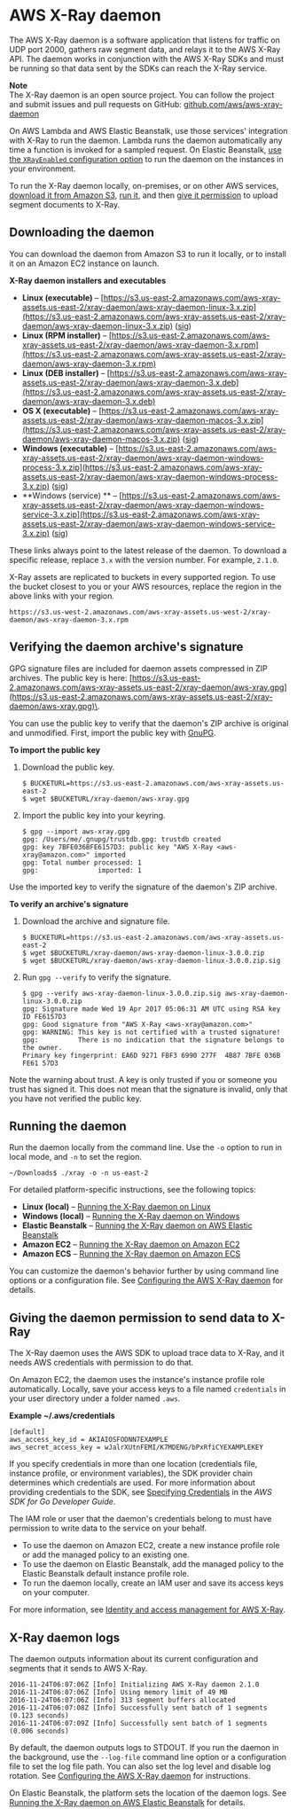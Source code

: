 # AWS X\-Ray daemon<a name="xray-daemon"></a>

The AWS X\-Ray daemon is a software application that listens for traffic on UDP port 2000, gathers raw segment data, and relays it to the AWS X\-Ray API\. The daemon works in conjunction with the AWS X\-Ray SDKs and must be running so that data sent by the SDKs can reach the X\-Ray service\.

**Note**  
The X\-Ray daemon is an open source project\. You can follow the project and submit issues and pull requests on GitHub: [github\.com/aws/aws\-xray\-daemon](https://github.com/aws/aws-xray-daemon)

On AWS Lambda and AWS Elastic Beanstalk, use those services' integration with X\-Ray to run the daemon\. Lambda runs the daemon automatically any time a function is invoked for a sampled request\. On Elastic Beanstalk, [use the `XRayEnabled` configuration option](xray-daemon-beanstalk.md) to run the daemon on the instances in your environment\.

To run the X\-Ray daemon locally, on\-premises, or on other AWS services, [download it from Amazon S3](#xray-daemon-downloading), [run it](#xray-daemon-running), and then [give it permission](#xray-daemon-permissions) to upload segment documents to X\-Ray\.

## Downloading the daemon<a name="xray-daemon-downloading"></a>

You can download the daemon from Amazon S3 to run it locally, or to install it on an Amazon EC2 instance on launch\.

**X\-Ray daemon installers and executables**
+ **Linux \(executable\)** – [https://s3.us-east-2.amazonaws.com/aws-xray-assets.us-east-2/xray-daemon/aws-xray-daemon-linux-3.x.zip](https://s3.us-east-2.amazonaws.com/aws-xray-assets.us-east-2/xray-daemon/aws-xray-daemon-linux-3.x.zip) \([sig](https://s3.us-east-2.amazonaws.com/aws-xray-assets.us-east-2/xray-daemon/aws-xray-daemon-linux-3.x.zip.sig)\)
+ **Linux \(RPM installer\)** – [https://s3.us-east-2.amazonaws.com/aws-xray-assets.us-east-2/xray-daemon/aws-xray-daemon-3.x.rpm](https://s3.us-east-2.amazonaws.com/aws-xray-assets.us-east-2/xray-daemon/aws-xray-daemon-3.x.rpm)
+ **Linux \(DEB installer\)** – [https://s3.us-east-2.amazonaws.com/aws-xray-assets.us-east-2/xray-daemon/aws-xray-daemon-3.x.deb](https://s3.us-east-2.amazonaws.com/aws-xray-assets.us-east-2/xray-daemon/aws-xray-daemon-3.x.deb)
+ **OS X \(executable\)** – [https://s3.us-east-2.amazonaws.com/aws-xray-assets.us-east-2/xray-daemon/aws-xray-daemon-macos-3.x.zip](https://s3.us-east-2.amazonaws.com/aws-xray-assets.us-east-2/xray-daemon/aws-xray-daemon-macos-3.x.zip) \([sig](https://s3.us-east-2.amazonaws.com/aws-xray-assets.us-east-2/xray-daemon/aws-xray-daemon-macos-3.x.zip.sig)\) 
+ **Windows \(executable\)** – [https://s3.us-east-2.amazonaws.com/aws-xray-assets.us-east-2/xray-daemon/aws-xray-daemon-windows-process-3.x.zip](https://s3.us-east-2.amazonaws.com/aws-xray-assets.us-east-2/xray-daemon/aws-xray-daemon-windows-process-3.x.zip) \([sig](https://s3.us-east-2.amazonaws.com/aws-xray-assets.us-east-2/xray-daemon/aws-xray-daemon-windows-process-3.x.zip.sig)\)
+ **Windows \(service\) ** – [https://s3.us-east-2.amazonaws.com/aws-xray-assets.us-east-2/xray-daemon/aws-xray-daemon-windows-service-3.x.zip](https://s3.us-east-2.amazonaws.com/aws-xray-assets.us-east-2/xray-daemon/aws-xray-daemon-windows-service-3.x.zip) \([sig](https://s3.us-east-2.amazonaws.com/aws-xray-assets.us-east-2/xray-daemon/aws-xray-daemon-windows-service-3.x.zip.sig)\)

These links always point to the latest release of the daemon\. To download a specific release, replace `3.x` with the version number\. For example, `2.1.0`\.

X\-Ray assets are replicated to buckets in every supported region\. To use the bucket closest to you or your AWS resources, replace the region in the above links with your region\.

```
https://s3.us-west-2.amazonaws.com/aws-xray-assets.us-west-2/xray-daemon/aws-xray-daemon-3.x.rpm
```

## Verifying the daemon archive's signature<a name="xray-daemon-signature"></a>

GPG signature files are included for daemon assets compressed in ZIP archives\. The public key is here: [https://s3.us-east-2.amazonaws.com/aws-xray-assets.us-east-2/xray-daemon/aws-xray.gpg](https://s3.us-east-2.amazonaws.com/aws-xray-assets.us-east-2/xray-daemon/aws-xray.gpg)\.

You can use the public key to verify that the daemon's ZIP archive is original and unmodified\. First, import the public key with [GnuPG](https://gnupg.org/index.html)\.

**To import the public key**

1. Download the public key\.

   ```
   $ BUCKETURL=https://s3.us-east-2.amazonaws.com/aws-xray-assets.us-east-2
   $ wget $BUCKETURL/xray-daemon/aws-xray.gpg
   ```

1. Import the public key into your keyring\.

   ```
   $ gpg --import aws-xray.gpg
   gpg: /Users/me/.gnupg/trustdb.gpg: trustdb created
   gpg: key 7BFE036BFE6157D3: public key "AWS X-Ray <aws-xray@amazon.com>" imported
   gpg: Total number processed: 1
   gpg:               imported: 1
   ```

Use the imported key to verify the signature of the daemon's ZIP archive\.

**To verify an archive's signature**

1. Download the archive and signature file\.

   ```
   $ BUCKETURL=https://s3.us-east-2.amazonaws.com/aws-xray-assets.us-east-2
   $ wget $BUCKETURL/xray-daemon/aws-xray-daemon-linux-3.0.0.zip
   $ wget $BUCKETURL/xray-daemon/aws-xray-daemon-linux-3.0.0.zip.sig
   ```

1. Run `gpg --verify` to verify the signature\.

   ```
   $ gpg --verify aws-xray-daemon-linux-3.0.0.zip.sig aws-xray-daemon-linux-3.0.0.zip
   gpg: Signature made Wed 19 Apr 2017 05:06:31 AM UTC using RSA key ID FE6157D3
   gpg: Good signature from "AWS X-Ray <aws-xray@amazon.com>"
   gpg: WARNING: This key is not certified with a trusted signature!
   gpg:          There is no indication that the signature belongs to the owner.
   Primary key fingerprint: EA6D 9271 FBF3 6990 277F  4B87 7BFE 036B FE61 57D3
   ```

Note the warning about trust\. A key is only trusted if you or someone you trust has signed it\. This does not mean that the signature is invalid, only that you have not verified the public key\.

## Running the daemon<a name="xray-daemon-running"></a>

Run the daemon locally from the command line\. Use the `-o` option to run in local mode, and `-n` to set the region\.

```
~/Downloads$ ./xray -o -n us-east-2
```

For detailed platform\-specific instructions, see the following topics:
+ **Linux \(local\)** – [Running the X\-Ray daemon on Linux](xray-daemon-local.md#xray-daemon-local-linux)
+ **Windows \(local\)** – [Running the X\-Ray daemon on Windows](xray-daemon-local.md#xray-daemon-local-windows)
+ **Elastic Beanstalk** – [Running the X\-Ray daemon on AWS Elastic Beanstalk](xray-daemon-beanstalk.md)
+ **Amazon EC2** – [Running the X\-Ray daemon on Amazon EC2](xray-daemon-ec2.md)
+ **Amazon ECS** – [Running the X\-Ray daemon on Amazon ECS](xray-daemon-ecs.md)

You can customize the daemon's behavior further by using command line options or a configuration file\. See [Configuring the AWS X\-Ray daemon](xray-daemon-configuration.md) for details\.

## Giving the daemon permission to send data to X\-Ray<a name="xray-daemon-permissions"></a>

The X\-Ray daemon uses the AWS SDK to upload trace data to X\-Ray, and it needs AWS credentials with permission to do that\.

On Amazon EC2, the daemon uses the instance's instance profile role automatically\. Locally, save your access keys to a file named `credentials` in your user directory under a folder named `.aws`\.

**Example \~/\.aws/credentials**  

```
[default]
aws_access_key_id = AKIAIOSFODNN7EXAMPLE
aws_secret_access_key = wJalrXUtnFEMI/K7MDENG/bPxRfiCYEXAMPLEKEY
```

If you specify credentials in more than one location \(credentials file, instance profile, or environment variables\), the SDK provider chain determines which credentials are used\. For more information about providing credentials to the SDK, see [Specifying Credentials](https://docs.aws.amazon.com/sdk-for-go/v1/developer-guide/configuring-sdk.html#specifying-credentials) in the *AWS SDK for Go Developer Guide*\.

The IAM role or user that the daemon's credentials belong to must have permission to write data to the service on your behalf\.
+ To use the daemon on Amazon EC2, create a new instance profile role or add the managed policy to an existing one\.
+ To use the daemon on Elastic Beanstalk, add the managed policy to the Elastic Beanstalk default instance profile role\.
+ To run the daemon locally, create an IAM user and save its access keys on your computer\.

For more information, see [Identity and access management for AWS X\-Ray](security-iam.md)\.

## X\-Ray daemon logs<a name="xray-daemon-logging"></a>

The daemon outputs information about its current configuration and segments that it sends to AWS X\-Ray\.

```
2016-11-24T06:07:06Z [Info] Initializing AWS X-Ray daemon 2.1.0
2016-11-24T06:07:06Z [Info] Using memory limit of 49 MB
2016-11-24T06:07:06Z [Info] 313 segment buffers allocated
2016-11-24T06:07:08Z [Info] Successfully sent batch of 1 segments (0.123 seconds)
2016-11-24T06:07:09Z [Info] Successfully sent batch of 1 segments (0.006 seconds)
```

By default, the daemon outputs logs to STDOUT\. If you run the daemon in the background, use the `--log-file` command line option or a configuration file to set the log file path\. You can also set the log level and disable log rotation\. See [Configuring the AWS X\-Ray daemon](xray-daemon-configuration.md) for instructions\.

On Elastic Beanstalk, the platform sets the location of the daemon logs\. See [Running the X\-Ray daemon on AWS Elastic Beanstalk](xray-daemon-beanstalk.md) for details\.
